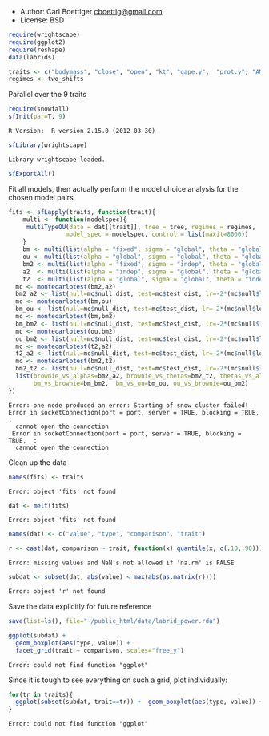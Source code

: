 * Author: Carl Boettiger <cboettig@gmail.com>
* License: BSD 




```r
require(wrightscape)
require(ggplot2)
require(reshape)
data(labrids)
```






```r
traits <- c("bodymass", "close", "open", "kt", "gape.y",  "prot.y", "AM.y", "SH.y", "LP.y")
regimes <- two_shifts 
```




Parallel over the 9 traits



```r
require(snowfall)
sfInit(par=T, 9)    
```



```
R Version:  R version 2.15.0 (2012-03-30) 

```



```r
sfLibrary(wrightscape)
```



```
Library wrightscape loaded.
```



```r
sfExportAll()
```





Fit all models, then actually perform the model choice analysis for the chosen model pairs



```r
fits <- sfLapply(traits, function(trait){
	multi <- function(modelspec){ 
	 multiTypeOU(data = dat[[trait]], tree = tree, regimes = regimes, 
			    model_spec = modelspec, control = list(maxit=8000))
	}
	bm <- multi(list(alpha = "fixed", sigma = "global", theta = "global")) 
	ou <- multi(list(alpha = "global", sigma = "global", theta = "global")) 
	bm2 <- multi(list(alpha = "fixed", sigma = "indep", theta = "global")) 
	a2  <- multi(list(alpha = "indep", sigma = "global", theta = "global")) 
	t2  <- multi(list(alpha = "global", sigma = "global", theta = "indep")) 
  mc <- montecarlotest(bm2,a2)
  bm2_a2 <- list(null=mc$null_dist, test=mc$test_dist, lr=-2*(mc$null$loglik-mc$test$loglik))
  mc <- montecarlotest(bm,ou)
  bm_ou <- list(null=mc$null_dist, test=mc$test_dist, lr=-2*(mc$null$loglik-mc$test$loglik))
  mc <- montecarlotest(bm,bm2)
  bm_bm2 <- list(null=mc$null_dist, test=mc$test_dist, lr=-2*(mc$null$loglik-mc$test$loglik))
  mc <- montecarlotest(ou,bm2)
  ou_bm2 <- list(null=mc$null_dist, test=mc$test_dist, lr=-2*(mc$null$loglik-mc$test$loglik))
  mc <- montecarlotest(t2,a2)
  t2_a2 <- list(null=mc$null_dist, test=mc$test_dist, lr=-2*(mc$null$loglik-mc$test$loglik))
  mc <- montecarlotest(bm2,t2)
  bm2_t2 <- list(null=mc$null_dist, test=mc$test_dist, lr=-2*(mc$null$loglik-mc$test$loglik))
  list(brownie_vs_alphas=bm2_a2, brownie_vs_thetas=bm2_t2, thetas_vs_alphas=t2_a2,
       bm_vs_brownie=bm_bm2,  bm_vs_ou=bm_ou, ou_vs_brownie=ou_bm2)
})
```



```
Error: one node produced an error: Starting of snow cluster failed! Error in socketConnection(port = port, server = TRUE, blocking = TRUE,  : 
  cannot open the connection
 Error in socketConnection(port = port, server = TRUE, blocking = TRUE,  : 
  cannot open the connection

```




Clean up the data



```r
names(fits) <- traits
```



```
Error: object 'fits' not found
```



```r
dat <- melt(fits)
```



```
Error: object 'fits' not found
```



```r
names(dat) <- c("value", "type", "comparison", "trait")
```







```r
r <- cast(dat, comparison ~ trait, function(x) quantile(x, c(.10,.90)))
```



```
Error: missing values and NaN's not allowed if 'na.rm' is FALSE
```



```r
subdat <- subset(dat, abs(value) < max(abs(as.matrix(r))))
```



```
Error: object 'r' not found
```




Save the data explicitly for future reference 



```r
save(list=ls(), file="~/public_html/data/labrid_power.rda")
```









```r
ggplot(subdat) + 
  geom_boxplot(aes(type, value)) +
  facet_grid(trait ~ comparison, scales="free_y") 
```



```
Error: could not find function "ggplot"
```




Since it is tough to see everything on such a grid, plot individually:



```r
for(tr in traits){
  ggplot(subset(subdat, trait==tr)) +  geom_boxplot(aes(type, value)) +   facet_wrap(~ comparison, scales="free_y")
}
```



```
Error: could not find function "ggplot"
```






